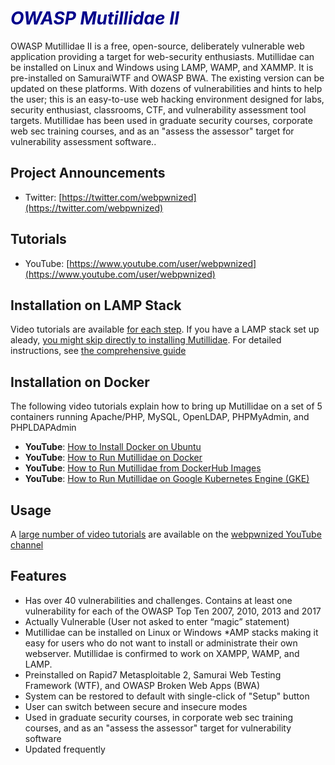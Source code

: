 # <span style="color:darkblue">*OWASP Mutillidae II*</span>

OWASP Mutillidae II is a free, open-source, deliberately vulnerable web application providing a target for web-security enthusiasts. Mutillidae can be installed on Linux and Windows using LAMP, WAMP, and XAMMP. It is pre-installed on SamuraiWTF and OWASP BWA. The existing version can be updated on these platforms. With dozens of vulnerabilities and hints to help the user; this is an easy-to-use web hacking environment designed for labs, security enthusiast, classrooms, CTF, and vulnerability assessment tool targets. Mutillidae has been used in graduate security courses, corporate web sec training courses, and as an "assess the assessor" target for vulnerability assessment software..

## Project Announcements

* Twitter: [https://twitter.com/webpwnized](https://twitter.com/webpwnized)

## Tutorials

* YouTube: [https://www.youtube.com/user/webpwnized](https://www.youtube.com/user/webpwnized)

## Installation on LAMP Stack

Video tutorials are available [for each step](README-INSTALLATION.md). If you have a LAMP stack set up
aleady, [you might skip directly to installing Mutillidae](https://www.youtube.com/watch?v=TcgeRab7ayM). For detailed instructions, see [the comprehensive guide](https://www.youtube.com/playlist?list=PLZOToVAK85MqxEyrjINe-LwDMhxJJKzmm)

## Installation on Docker

The following video tutorials explain how to bring up Mutillidae on a set of 5 containers running Apache/PHP, MySQL, OpenLDAP, PHPMyAdmin, and PHPLDAPAdmin
* **YouTube**: [How to Install Docker on Ubuntu](https://www.youtube.com/watch?v=Y_2JVREtDFk)
* **YouTube**: [How to Run Mutillidae on Docker](https://www.youtube.com/watch?v=9RH4l8ff-yg)
* **YouTube**: [How to Run Mutillidae from DockerHub Images](https://www.youtube.com/watch?v=c1nOSp3nagw)
* **YouTube**: [How to Run Mutillidae on Google Kubernetes Engine (GKE)](https://www.youtube.com/watch?v=uU1eEjrp93c)

## Usage

A [large number of video tutorials](https://www.youtube.com/playlist?list=PLZOToVAK85MrsyNmNp0yyUTBXqKRTh623) are available on the [webpwnized YouTube channel](https://www.youtube.com/user/webpwnized)

## Features

* Has over 40 vulnerabilities and challenges. Contains at least one vulnerability for each of the OWASP Top Ten 2007, 2010, 2013 and 2017
* Actually Vulnerable (User not asked to enter “magic” statement)
* Mutillidae can be installed on Linux or Windows *AMP stacks making it easy for users who do not want to install or administrate their own webserver. Mutillidae is confirmed to work on XAMPP, WAMP, and LAMP.
* Preinstalled on Rapid7 Metasploitable 2, Samurai Web Testing Framework (WTF), and OWASP Broken Web Apps (BWA)
* System can be restored to default with single-click of "Setup" button
* User can switch between secure and insecure modes
* Used in graduate security courses, in corporate web sec training courses, and as an "assess the assessor" target for vulnerability software
* Updated frequently
